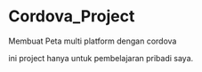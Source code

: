 # Cordova_Project
Membuat Peta multi platform dengan cordova

ini project hanya untuk pembelajaran pribadi saya.
